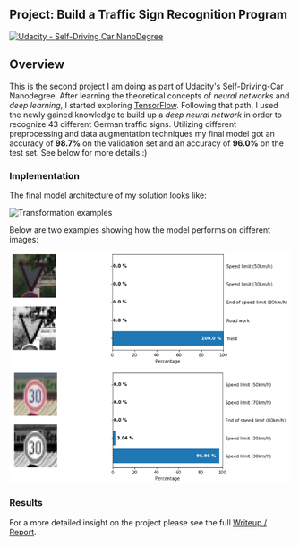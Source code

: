 ## Project: Build a Traffic Sign Recognition Program
[![Udacity - Self-Driving Car NanoDegree](https://s3.amazonaws.com/udacity-sdc/github/shield-carnd.svg)](http://www.udacity.com/drive)

Overview
---
This is the second project I am doing as part of Udacity's Self-Driving-Car Nanodegree. After learning the theoretical concepts of *neural networks* and *deep learning*, I started exploring [TensorFlow](https://www.tensorflow.org/). Following that path, I used the newly gained knowledge to build up a *deep neural network* in order to recognize 43 different German traffic signs. Utilizing different preprocessing and data augmentation techniques my final model got an accuracy of **98.7%** on the validation set and an accuracy of **96.0%** on the test set. See below for more details :)

### Implementation
The final model architecture of my solution looks like:

[image8]: ./images/model_scheme.png "Model scheme"

![Transformation examples][image8]


Below are two examples showing how the model performs on different images:

[prediction_image3]: ./examples/prediction3.png "Prediction 3"
[prediction_image4]: ./examples/prediction4.png "Prediction 4"

![Prediction 3][prediction_image3]
![Prediction 4][prediction_image4]

### Results
For a more detailed insight on the project please see the full [Writeup / Report](https://github.com/thoomi/traffic-sign-classifier/blob/master/writeup.md).
